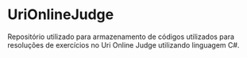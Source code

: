 # UriOnlineJudge
Repositório utilizado para armazenamento de códigos utilizados para resoluções de exercícios no Uri Online Judge utilizando linguagem C#.
